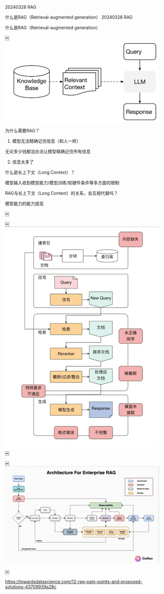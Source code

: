 20240328 RAG

什么是RAG（Retrieval-augmented generation）
20240328 RAG

什么是RAG（Retrieval-augmented generation）


￼![](rag.png)


为什么需要RAG？


1. 模型无法精确记住信息（和人一样）

无论多少钱都没办法让模型精确记住所有信息

2. 信息太多了



什么是长上下文（Long Context）？


模型输入收到模型能力/模型训练/软硬件条件等多方面的限制



RAG与长上下文（Long Context）的关系，会互相代替吗？

模型能力的能力提高



￼

￼![](rag2.jpg)
￼

￼![](rag3.png)


￼

https://towardsdatascience.com/12-rag-pain-points-and-proposed-solutions-43709939a28c











